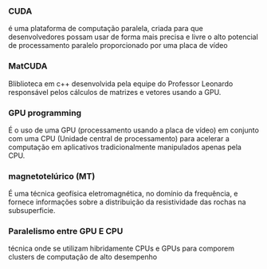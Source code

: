 ### **CUDA**
 é uma plataforma de computação paralela, criada para que desenvolvedores possam usar de forma mais precisa e livre o alto potencial de processamento paralelo proporcionado por uma placa de vídeo
### **MatCUDA**
Bliblioteca em c++ desenvolvida pela equipe do Professor Leonardo responsável pelos cálculos de matrizes e vetores usando a GPU.
### **GPU programming**
 É o uso de uma GPU (processamento usando a placa de vídeo) em conjunto com uma CPU (Unidade central de processamento) para acelerar a computação em aplicativos tradicionalmente manipulados apenas pela CPU.
### **magnetotelúrico (MT)** 
 É uma técnica geofísica eletromagnética, no domínio da frequência, e fornece informações sobre a distribuição da resistividade das rochas na subsuperficie.
### **Paralelismo entre GPU E CPU**
 técnica onde se utilizam hibridamente CPUs e GPUs para comporem clusters de computação de alto desempenho
